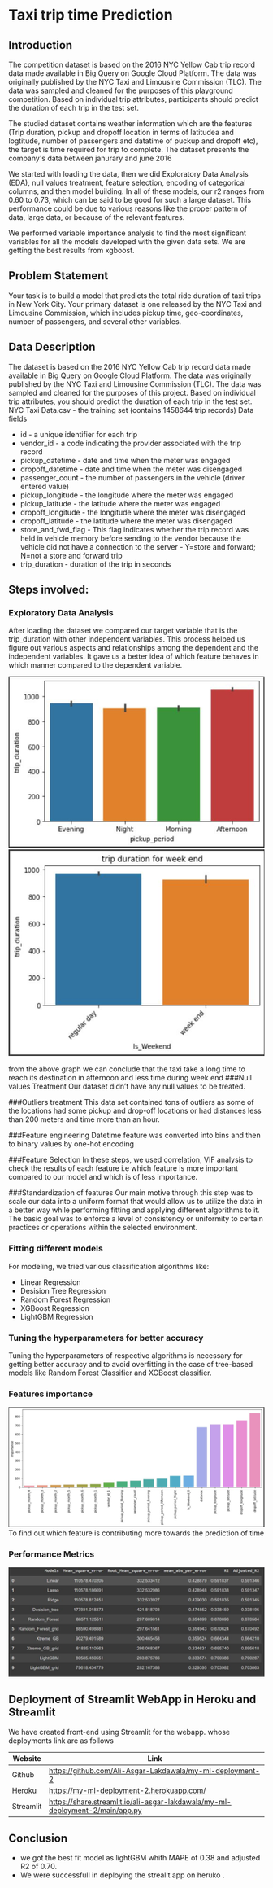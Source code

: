 # Taxi trip time Prediction
## Introduction
The competition dataset is based on the 2016 NYC Yellow Cab trip record data made available in Big Query on Google Cloud Platform. The data was originally published by the NYC Taxi and Limousine Commission (TLC). The data was sampled and cleaned for the purposes of this playground competition. Based on individual trip attributes, participants should predict the duration of each trip in the test set.

The studied dataset contains weather information which are the features (Trip duration, pickup and dropoff location in terms of latitudea and logtitude, number of passengers and datatime of puckup and dropoff etc), the target is time required for trip to complete. The dataset presents the company's data between janurary and june 2016

We started with loading the data, then we did Exploratory Data Analysis (EDA), null values treatment, feature selection, encoding of categorical columns, and then model building. In all of these models, our r2 ranges from 0.60 to 0.73, which can be said to be good for such a large dataset. This performance could be due to various reasons like the proper pattern of data, large data, or because of the relevant features.
 
We performed variable importance analysis to find the most significant variables for all the models developed with the given data sets. We are getting the best results from xgboost.

## Problem Statement
Your task is to build a model that predicts the total ride duration of taxi trips in New York City. Your primary dataset is one released by the NYC Taxi and Limousine Commission, which includes pickup time, geo-coordinates, number of passengers, and several other variables.

## Data Description
The dataset is based on the 2016 NYC Yellow Cab trip record data made available in Big Query on Google Cloud Platform. The data was originally published by the NYC Taxi and Limousine Commission (TLC). The data was sampled and cleaned for the purposes of this project. Based on individual trip attributes, you should predict the duration of each trip in the test set.
NYC Taxi Data.csv - the training set (contains 1458644 trip records)
Data fields
* id - a unique identifier for each trip
* vendor_id - a code indicating the provider associated with the trip record
* pickup_datetime - date and time when the meter was engaged
* dropoff_datetime - date and time when the meter was disengaged
* passenger_count - the number of passengers in the vehicle (driver entered value)
* pickup_longitude - the longitude where the meter was engaged
* pickup_latitude - the latitude where the meter was engaged
* dropoff_longitude - the longitude where the meter was disengaged
* dropoff_latitude - the latitude where the meter was disengaged
* store_and_fwd_flag - This flag indicates whether the trip record was held in vehicle memory before sending to the vendor because the vehicle did not have a connection to the server - Y=store and forward; N=not a store and forward trip
* trip_duration - duration of the trip in seconds

## Steps involved:

### Exploratory Data Analysis
After loading the dataset we compared our target variable that is the trip_duration with other independent variables. This process helped us figure out various aspects and relationships among the dependent and the independent variables. It gave us a better idea of which feature behaves in which manner compared to the dependent variable.

![](https://github.com/Ali-Asgar-Lakdawala/-Taxi-Trip-Time-Prediction-/blob/main/photos/eda.JPG)
![](https://github.com/Ali-Asgar-Lakdawala/-Taxi-Trip-Time-Prediction-/blob/main/photos/eda2.JPG)

from the above graph we can conclude that the taxi take a long time to reach its destination in afternoon and less time during week end
###Null values Treatment
Our dataset didn’t have any null values to be treated.

###Outliers treatment 
This data set contained tons of outliers as some of the locations had some pickup and drop-off locations or had distances less than 200 meters and time more than an hour.

###Feature engineering
Datetime feature was converted into bins and then to binary values by one-hot encoding 

###Feature Selection
In these steps, we used correlation, VIF analysis to check the results of each feature i.e which feature is more important compared to our model and which is of less importance.

###Standardization of features
Our main motive through this step was to scale our data into a uniform format that would allow us to utilize the data in a better way while performing fitting and applying different algorithms to it.
The basic goal was to enforce a level of consistency or uniformity to certain practices or operations within the selected environment.


### Fitting different models
For modeling, we tried various classification algorithms like:
* Linear Regression
* Desision Tree Regression
* Random Forest Regression
* XGBoost Regression
* LightGBM Regression

### Tuning the hyperparameters for better accuracy
Tuning the hyperparameters of respective algorithms is necessary for getting better accuracy and to avoid overfitting in the case of tree-based models like Random Forest Classifier and XGBoost classifier.

### Features importance
![](https://github.com/Ali-Asgar-Lakdawala/-Taxi-Trip-Time-Prediction-/blob/main/photos/feature%20importance.JPG)
To find out which feature is contributing more towards the prediction of time 


### Performance Metrics
![](https://github.com/Ali-Asgar-Lakdawala/-Taxi-Trip-Time-Prediction-/blob/main/photos/performance%20metrics.JPG)


## Deployment of Streamlit WebApp in Heroku and Streamlit

We have created front-end using Streamlit for the webapp. whose deployments link are as follows 

| Website | Link |
| ------ | ------ |
| Github | https://github.com/Ali-Asgar-Lakdawala/my-ml-deployment-2 |
| Heroku | https://my-ml-deployment-2.herokuapp.com/ |
| Streamlit | https://share.streamlit.io/ali-asgar-lakdawala/my-ml-deployment-2/main/app.py|

## Conclusion
* we got the best fit model as lightGBM whith MAPE of 0.38 and adjusted R2 of 0.70.
* We were successfull in deploying the strealit app on heruko .

